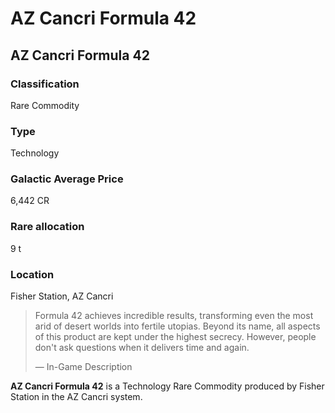 # AZ Cancri Formula 42
## AZ Cancri Formula 42

### Classification

Rare Commodity

### Type

Technology

### Galactic Average Price

6,442 CR

### Rare allocation

9 t

### Location

Fisher Station, AZ Cancri

> 
> 
> Formula 42 achieves incredible results, transforming even the most arid of desert worlds into fertile utopias. Beyond its name, all aspects of this product are kept under the highest secrecy. However, people don't ask questions when it delivers time and again.
> 
> 
> — In-Game Description
> 

**AZ Cancri Formula 42** is a Technology Rare Commodity produced by Fisher Station in the AZ Cancri system.